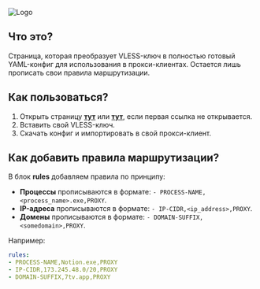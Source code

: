 ![Logo](https://i.ibb.co/wZFzxrd2/freeinternet.png)

## Что это?
Страница, которая преобразует VLESS-ключ в полностью готовый YAML-конфиг для использования в прокси-клиентах. Остается лишь прописать свои правила маршрутизации.

## Как пользоваться?
1. Открыть страницу [**тут**](https://rdf1337.xyz/tools/yaml-generator/) или [**тут**](https://rknbypass.github.io/yaml-generator), если первая ссылка не открывается.
2. Вставить свой VLESS-ключ.
3. Скачать конфиг и импортировать в свой прокси-клиент.

## Как добавить правила маршрутизации?
В блок **rules** добавляем правила по принципу:  
- **Процессы** прописываются в формате: `- PROCESS-NAME,<process_name>.exe,PROXY`.  
- **IP-адреса** прописываются в формате: `- IP-CIDR,<ip_address>,PROXY`.  
- **Домены** прописываются в формате: `- DOMAIN-SUFFIX,<somedomain>,PROXY`.

Например:
```yaml
rules:
- PROCESS-NAME,Notion.exe,PROXY
- IP-CIDR,173.245.48.0/20,PROXY
- DOMAIN-SUFFIX,7tv.app,PROXY
```
